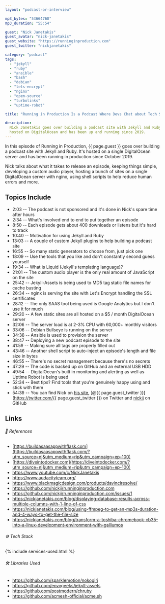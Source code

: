 ```yaml
---
layout: "podcast-or-interview"

mp3_bytes: "53664768"
mp3_duration: "55:54"

guest: "Nick Janetakis"
guest_avatar: "nick-janetakis"
guest_website: "https://runninginproduction.com"
guest_twitter: "nickjanetakis"

category: "podcast"
tags:
  - "jekyll"
  - "ruby"
  - "ansible"
  - "bash"
  - "debian"
  - "lets-encrypt"
  - "nginx"
  - "open-source"
  - "turbolinks"
  - "uptime-robot"

title: "Running in Production Is a Podcast Where Devs Chat about Tech Stacks"

description:
  Nick Janetakis goes over building a podcast site with Jekyll and Ruby. It's
  hosted on DigitalOcean and has been up and running since 2019.
---
```


In this episode of Running in Production, {{ page.guest }} goes over building a
podcast site with Jekyll and Ruby. It's hosted on a single DigitalOcean server
and has been running in production since October 2019.

Nick talks about what it takes to release an episode, keeping things simple,
developing a custom audio player, hosting a bunch of sites on a single
DigitalOcean server with nginx, using shell scripts to help reduce human errors
and more.

## Topics Include

- 2:03 -- The podcast is not sponsored and it's done in Nick's spare time after hours
- 2:34 -- What's involved end to end to put together an episode
- 8:50 -- Each episode gets about 400 downloads or listens but it's hard to track
- 10:40 -- Motivation for using Jekyll and Ruby
- 13:03 -- A couple of custom Jekyll plugins to help building a podcast site
- 16:55 -- So many static generators to choose from, just pick one
- 18:09 -- Use the tools that you like and don't constantly second guess yourself
- 19:34 -- What is Liquid (Jekyll's templating language)?
- 21:01 -- The custom audio player is the only real amount of JavaScript on the site
- 25:42 -- Jekyll-Assets is being used to MD5 tag static file names for cache busting
- 26:34 -- nginx is serving the site with Let's Encrypt handling the SSL certificates
- 28:12 -- The only SAAS tool being used is Google Analytics but I don't use it for much
- 29:20 -- A few static sites are all hosted on a $5 / month DigitalOcean server
- 32:06 -- The server load is at 2-3% CPU with 60,000+ monthly visitors
- 33:06 -- Debian Bullseye is running on the server
- 34:38 -- Ansible is used to provision the server
- 38:47 -- Deploying a new podcast episode to the site
- 41:59 -- Making sure all tags are properly filled out
- 43:46 -- Another shell script to auto-inject an episode's length and file size in bytes
- 46:55 -- There's no secret management because there's no secrets
- 47:29 -- The code is backed up on GitHub and an external USB HDD
- 49:54 -- DigitalOcean's built in monitoring and alerting as well as Uptime Robot is being used
- 52:34 -- Best tips? Find tools that you're genuinely happy using and stick with them
- 54:39 -- You can find Nick on [his site](https://nickjanetakis.com), [@{{ page.guest_twitter }}](https://twitter.com/{{ page.guest_twitter }}) on Twitter and [nickjj](https://github.com/nickjj) on GitHub

## Links

###### 📄 References

- [https://buildasaasappwithflask.com](https://buildasaasappwithflask.com/?utm_source=nj&utm_medium=rip&utm_campaign=ep-100)
- [https://diveintodocker.com](https://diveintodocker.com/?utm_source=nj&utm_medium=rip&utm_campaign=ep-100)
- <https://www.youtube.com/c/NickJanetakis>
- <https://www.audacityteam.org/>
- <https://www.blackmagicdesign.com/products/davinciresolve/>
- <https://github.com/nickjj/runninginproduction.com>
- <https://github.com/nickjj/runninginproduction.com/issues/1>
- <https://nickjanetakis.com/blog/displaying-database-results-across-multiple-columns-with-1-line-of-css>
- <https://nickjanetakis.com/blog/using-ffmpeg-to-get-an-mp3s-duration-and-4-ways-to-get-the-file-size>
- <https://nickjanetakis.com/blog/transform-a-toshiba-chromebook-cb35-into-a-linux-development-environment-with-galliumos>

###### ⚙️ Tech Stack

{% include services-used.html %}

###### 🛠 Libraries Used

- <https://github.com/sparklemotion/nokogiri>
- <https://github.com/envygeeks/jekyll-assets>
- <https://github.com/postmodern/chruby>
- <https://github.com/acmesh-official/acme.sh>
